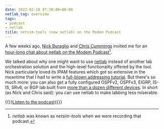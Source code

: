 ```yaml
---
date: 2022-02-18 07:30:00+00:00
netlab_tag: overview
tags:
- podcast
- netlab
title: netsim-tools (now netlab) on the Modem Podcast
---
```

A few weeks ago, [Nick Buraglio](https://www.ipspace.net/Expert:Nick_Buraglio) and [Chris Cummings](https://slash64.tech/) invited me for an [hour-long chat about netlab on the Modem Podcast](https://www.modem.show/post/s02e01/)[^NL].

[^NL]: *netlab* was known as *netsim-tools* when we were recording that podcast.

We talked about why one might want to use [netlab](https://netsim-tools.readthedocs.io/en/latest/) instead of another lab orchestration solution and the high-level functionality offered by the tool. Nick particularly loved its IPAM features which got so extensive in the meantime that I had to write a [full-blown addressing tutorial](https://netsim-tools.readthedocs.io/en/latest/example/addressing-tutorial.html). But there's so much more: you can also get a fully configured OSPFv2, OSPFv3, EIGRP, IS-IS, SRv6, or BGP lab built from [more than a dozen different devices](https://netsim-tools.readthedocs.io/en/latest/platforms.html). In short (as Nick and Chris said): you can use netlab to make labbing less miserable.

{{<jump>}}[Listen to the podcast](https://www.modem.show/post/s02e01/){{</jump>}}
